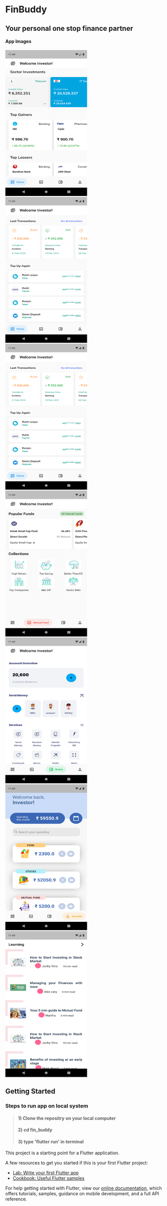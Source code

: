 # FinBuddy

## Your personal one stop finance partner
#### App Images


<img src="appImages/1.png" width="256" height="455"> <img src="appImages/2.png" width="256" height="455">
<img src="appImages/2.png" width="256" height="455">
<img src="appImages/3.png" width="256" height="455">
<img src="appImages/4.png" width="256" height="455">
<img src="appImages/5.png" width="256" height="455">
<img src="appImages/6.png" width="256" height="455">


## Getting Started

### Steps to run app on local system


> #### 1) Clone the repositry on your local computer
> #### 2) cd fin_buddy
> #### 3) type 'flutter run' in terminal

This project is a starting point for a Flutter application.

A few resources to get you started if this is your first Flutter project:

- [Lab: Write your first Flutter app](https://flutter.dev/docs/get-started/codelab)
- [Cookbook: Useful Flutter samples](https://flutter.dev/docs/cookbook)

For help getting started with Flutter, view our
[online documentation](https://flutter.dev/docs), which offers tutorials,
samples, guidance on mobile development, and a full API reference.
